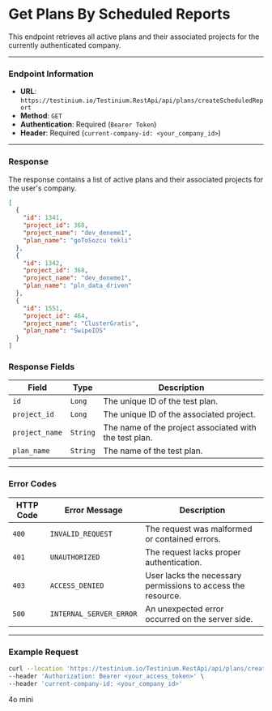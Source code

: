# Get Plans By Scheduled Reports

This endpoint retrieves all active plans and their associated projects for the currently authenticated company.

***

### Endpoint Information

* **URL**: `https://testinium.io/Testinium.RestApi/api/plans/createScheduledReport`
* **Method**: `GET`
* **Authentication**: Required (`Bearer Token`)
* **Header**: Required (`current-company-id: <your_company_id>`)

***

### Response

The response contains a list of active plans and their associated projects for the user's company.

```json
[
  {
    "id": 1341,
    "project_id": 368,
    "project_name": "dev_deneme1",
    "plan_name": "goToSozcu tekli"
  },
  {
    "id": 1342,
    "project_id": 368,
    "project_name": "dev_deneme1",
    "plan_name": "pln_data_driven"
  },
  {
    "id": 1551,
    "project_id": 464,
    "project_name": "ClusterGratis",
    "plan_name": "SwipeIOS"
  }
]
```

### **Response Fields**

| Field          | Type     | Description                                            |
| -------------- | -------- | ------------------------------------------------------ |
| `id`           | `Long`   | The unique ID of the test plan.                        |
| `project_id`   | `Long`   | The unique ID of the associated project.               |
| `project_name` | `String` | The name of the project associated with the test plan. |
| `plan_name`    | `String` | The name of the test plan.                             |

***

### Error Codes

| HTTP Code | Error Message           | Description                                                  |
| --------- | ----------------------- | ------------------------------------------------------------ |
| `400`     | `INVALID_REQUEST`       | The request was malformed or contained errors.               |
| `401`     | `UNAUTHORIZED`          | The request lacks proper authentication.                     |
| `403`     | `ACCESS_DENIED`         | User lacks the necessary permissions to access the resource. |
| `500`     | `INTERNAL_SERVER_ERROR` | An unexpected error occurred on the server side.             |

***

### Example Request

```bash
curl --location 'https://testinium.io/Testinium.RestApi/api/plans/createScheduledReport' \
--header 'Authorization: Bearer <your_access_token>' \
--header 'current-company-id: <your_company_id>'
```

4o mini
